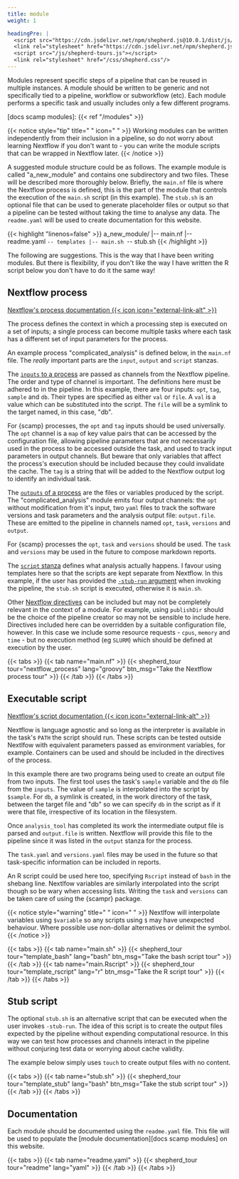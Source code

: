 ```yaml
---
title: module
weight: 1

headingPre: |
  <script src="https://cdn.jsdelivr.net/npm/shepherd.js@10.0.1/dist/js/shepherd.min.js"></script>
  <link rel="stylesheet" href="https://cdn.jsdelivr.net/npm/shepherd.js@10.0.1/dist/css/shepherd.css"/>
  <script src="/js/shepherd-tours.js"></script>
  <link rel="stylesheet" href="/css/shepherd.css"/>
---
```


Modules represent specific steps of a pipeline that can be reused in multiple instances. A module should be written to be generic and not specifically tied to a pipeline, workflow or subworkflow (etc). Each module performs a specific task and usually includes only a few different programs.

<!--more-->

[nf docs process]: https://www.nextflow.io/docs/latest/process.html
[nf docs process inputs]: https://www.nextflow.io/docs/latest/process.html#input
[nf docs process outputs]: https://www.nextflow.io/docs/latest/process.html#outputs
[nf docs process script]: https://www.nextflow.io/docs/latest/process.html#script
[nf docs process stub]: https://www.nextflow.io/docs/latest/process.html#stub
[nf docs process directives]: https://www.nextflow.io/docs/latest/process.html#directives

[docs scamp modules]: {{< ref "/modules" >}}

{{< notice style="tip" title=" " icon=" " >}}
Working modules can be written independently from their inclusion in a pipeline, so do not worry about learning Nextflow if you don't want to - you can write the module scripts that can be wrapped in Nextflow later.
{{< /notice >}}

A suggested module structure could be as follows. The example module is called "a_new_module" and contains one subdirectory and two files. These will be described more thoroughly below. Briefly, the `main.nf` file is where the Nextflow process is defined, this is the part of the module that controls the execution of the `main.sh` script (in this example). The `stub.sh` is an optional file that can be used to generate placeholder files or output so that a pipeline can be tested without taking the time to analyse any data. The `readme.yaml` will be used to create documentation for this website.

{{< highlight "linenos=false" >}}
a_new_module/
|-- main.nf
|-- readme.yaml
`-- templates
    |-- main.sh
    `-- stub.sh
{{< /highlight >}}

The following are suggestions. This is the way that I have been writing modules. But there is flexibility, if you don't like the way I have written the R script below you don't have to do it the same way!

## Nextflow process

[Nextflow's process documentation {{< icon icon="external-link-alt" >}}][nf docs process]

The process defines the context in which a processing step is executed on a set of inputs; a single process can become multiple tasks where each task has a different set of input parameters for the process.

An example process "complicated_analysis" is defined below, in the `main.nf` file. The _really_ important parts are the `input`, `output` and `script` stanzas.

The [`inputs` to a process][nf docs process inputs] are passed as channels from the Nextflow pipeline. The order and type of channel is important. The definitions here must be adhered to in the pipeline. In this example, there are four inputs: `opt`, `tag`, `sample` and `db`. Their types are specified as either `val` or `file`. A `val` is a value which can be substituted into the script. The `file` will be a symlink to the target named, in this case, "db".

For {scamp} processes, the `opt` and `tag` inputs should be used universally. The `opt` channel is a `map` of key value pairs that can be accessed by the configuration file, allowing pipeline parameters that are not necessarily used in the process to be accessed outside the task, and used to track input parameters in output channels. But beware that only variables that affect the process's execution should be included because they could invalidate the cache. The `tag` is a string that will be added to the Nextflow output log to identify an individual task.

The [`outputs` of a process][nf docs process outputs] are the files or variables produced by the script. The "complicated_analysis" module emits four output channels: the `opt` without modification from it's input, two `yaml` files to track the software versions and task parameters and the analysis output file: `output.file`. These are emitted to the pipeline in channels named `opt`, `task`, `versions` and `output`.

For {scamp} processes the `opt`, `task` and `versions` should be used. The `task` and `versions` may be used in the future to compose markdown reports.

The [`script` stanza][nf docs process script] defines what analysis actually happens. I favour using templates here so that the scripts are kept separate from Nextflow. In this example, if the user has provided the [`-stub-run` argument][nf docs process stub] when invoking the pipeline, the `stub.sh` script is executed, otherwise it is `main.sh`.

Other [Nextflow directives][nf docs process directives] can be included but may not be completely relevant in the context of a module. For example, using `publishDir` should be the choice of the pipeline creator so may not be sensible to include here. Directives included here can be overridden by a suitable configuration file, however. In this case we include some resource requests - `cpus`, `memory` and `time` - but no execution method (eg `SLURM`) which should be defined at execution by the user.

{{< tabs >}}
{{< tab name="main.nf" >}}
{{< shepherd_tour tour="nextflow_process" lang="groovy" btn_msg="Take the Nextflow process tour" >}}
{{< /tab >}}
{{< /tabs >}}

## Executable script

[Nextflow's script documentation {{< icon icon="external-link-alt" >}}][nf docs process script]

Nextflow is language agnostic and so long as the interpreter is available in the task's `PATH` the script should run. These scripts can be tested outside Nextlfow with equivalent parameters passed as environment variables, for example. Containers can be used and should be included in the directives of the process.

In this example there are two programs being used to create an output file from two inputs. The first tool uses the task's `sample` variable and the `db` file from the `inputs`. The value of `sample` is interpolated into the script by `$sample`. For `db`, a symlink is created, in the work directory of the task, between the target file and "db" so we can specify `db` in the script as if it were that file, irrespective of its location in the filesystem.

Once `analysis_tool` has completed its work the intermediate output file is parsed and `output.file` is written. Nextflow will provide this file to the pipeline since it was listed in the `output` stanza for the process.

The `task.yaml` and `versions.yaml` files may be used in the future so that task-specific information can be included in reports.

An R script could be used here too, specifying `Rscript` instead of `bash` in the shebang line. Nextlfow variables are similarly interpolated into the script though so be wary when accessing lists. Writing the `task` and `versions` can be taken care of using the {scampr} package.

{{< notice style="warning" title=" " icon=" " >}}
Nextlfow will interpolate variables using `$variable` so any scripts using `$` may have unexpected behaviour. Where possible use non-dollar alternatives or delimit the symbol.
{{< /notice >}}

{{< tabs >}}
{{< tab name="main.sh" >}}
{{< shepherd_tour tour="template_bash" lang="bash" btn_msg="Take the bash script tour" >}}
{{< /tab >}}
{{< tab name="main.Rscript" >}}
{{< shepherd_tour tour="template_rscript" lang="r" btn_msg="Take the R script tour" >}}
{{< /tab >}}
{{< /tabs >}}

## Stub script

The optional `stub.sh` is an alternative script that can be executed when the user invokes `-stub-run`. The idea of this script is to create the output files expected by the pipeline without expending computational resource. In this way we can test how processes and channels interact in the pipeline without conjuring test data or worrying about cache validity.

The example below simply uses `touch` to create output files with no content.

{{< tabs >}}
{{< tab name="stub.sh" >}}
{{< shepherd_tour tour="template_stub" lang="bash" btn_msg="Take the stub script tour" >}}
{{< /tab >}}
{{< /tabs >}}

## Documentation

Each module should be documented using the `readme.yaml` file. This file will be used to populate the [module documentation][docs scamp modules] on this website.

{{< tabs >}}
{{< tab name="readme.yaml" >}}
{{< shepherd_tour tour="readme" lang="yaml" >}}
{{< /tab >}}
{{< /tabs >}}
